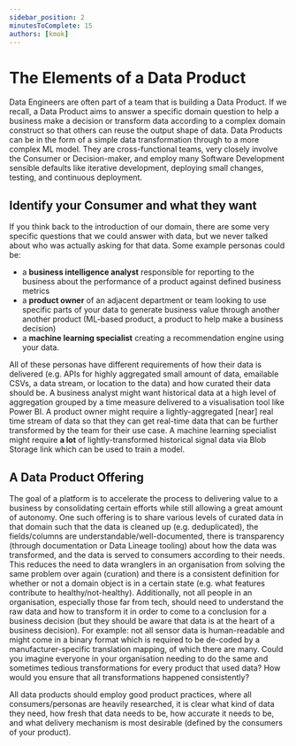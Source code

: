 ```yaml
---
sidebar_position: 2
minutesToComplete: 15
authors: [kmok]
---
```


# The Elements of a Data Product
Data Engineers are often part of a team that is building a Data Product. If we recall, a Data Product aims to answer a specific domain question to help a business make a decision or transform data according to a complex domain construct so that others can reuse the output shape of data. Data Products can be in the form of a simple data transformation through to a more complex ML model. They are cross-functional teams, very closely involve the Consumer or Decision-maker, and employ many Software Development sensible defaults like iterative development, deploying small changes, testing, and continuous deployment.


## Identify your Consumer and what they want
If you think back to the introduction of our domain, there are some very specific questions that we could answer with data, but we never talked about who was actually asking for that data. Some example personas could be:
* a **business intelligence analyst** responsible for reporting to the business about the performance of a product against defined business metrics
* a **product owner** of an adjacent department or team looking to use specific parts of your data to generate business value through another another product (ML-based product, a product to help make a business decision)
* a **machine learning specialist** creating a recommendation engine using your data.

All of these personas have different requirements of how their data is delivered (e.g. APIs for highly aggregated small amount of data, emailable CSVs, a data stream, or location to the data) and how curated their data should be. A business analyst might want historical data at a high level of aggregation grouped by a time measure delivered to a visualisation tool like Power BI. A product owner might require a lightly-aggregated [near] real time stream of data so that they can get real-time data that can be further transformed by the team for their use case. A machine learning specialist might require **a lot** of lightly-transformed historical signal data via Blob Storage link which can be used to train a model.

## A Data Product Offering
The goal of a platform is to accelerate the process to delivering value to a business by consolidating certain efforts while still allowing a great amount of autonomy. One such offering is to share various levels of curated data in that domain such that the data is cleaned up (e.g. deduplicated), the fields/columns are understandable/well-documented, there is transparency (through documentation or Data Lineage tooling) about how the data was transformed, and the data is served to consumers according to their needs. This reduces the need to data wranglers in an organisation from solving the same problem over again (curation) and there is a consistent definition for whether or not a domain object is in a certain state (e.g. what features contribute to healthy/not-healthy). Additionally, not all people in an organisation, especially those far from tech, should need to understand the raw data and how to transform it in order to come to a conclusion for a business decision (but they should be aware that data is at the heart of a business decision). For example: not all sensor data is human-readable and might come in a binary format which is required to be de-coded by a manufacturer-specific translation mapping, of which there are many. Could you imagine everyone in your organisation needing to do the same and sometimes tedious transformations for every product that used data? How would you ensure that all transformations happened consistently?

All data products should employ good product practices, where all consumers/personas are heavily researched, it is clear what kind of data they need, how fresh that data needs to be, how accurate it needs to be, and what delivery mechanism is most desirable (defined by the consumers of your product).